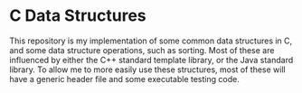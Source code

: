 # C Data Structures

This repository is my implementation of some common data structures in C, and some data structure operations, such as sorting.
Most of these are influenced by either the C++ standard template library, or the Java standard library.
To allow me to more easily use these structures, most of these will have a generic header file and some executable testing code.
